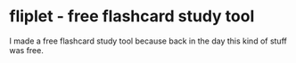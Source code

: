 # fliplet - free flashcard study tool

I made a free flashcard study tool because back in the day this kind of stuff was free.